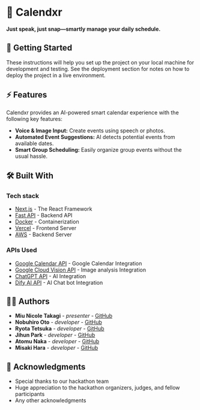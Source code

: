 # 📅 Calendxr

**Just speak, just snap—smartly manage your daily schedule.**

## 🚀 Getting Started

These instructions will help you set up the project on your local machine for development and testing. See the deployment section for notes on how to deploy the project in a live environment.

## ⚡ Features

Calendxr provides an AI-powered smart calendar experience with the following key features:

- **Voice & Image Input:** Create events using speech or photos.
- **Automated Event Suggestions:** AI detects potential events from available dates.
- **Smart Group Scheduling:** Easily organize group events without the usual hassle.

## 🛠 Built With

### Tech stack
- [Next.js](https://nextjs.org/) - The React Framework
- [Fast API](https://fastapi.tiangolo.com/) - Backend API
- [Docker](https://www.docker.com/) - Containerization
- [Vercel](https://vercel.com/) - Frontend Server
- [AWS](https://aws.amazon.com/) - Backend Server

### APIs Used
- [Google Calendar API](https://developers.google.com/calendar) - Google Calendar Integration
- [Google Cloud Vision API](https://cloud.google.com/vision) - Image analysis Integration
- [ChatGPT API](https://openai.com/) - AI Integration
- [Dify AI API](https://dify.ai/jp) - AI Chat bot Integration

## 👨‍💻 Authors

- **Miu Nicole Takagi** - *presenter* - [GitHub](https://github.com/mint-talltree)
- **Nobuhiro Oto** - *developer* - [GitHub](https://github.com/nobu-h-o)
- **Ryota Tetsuka** - *developer* - [GitHub](https://github.com/rogue1starwars)
- **Jihun Park** - *developer* - [GitHub](https://github.com/JihunPark03)
- **Atomu Naka** - *developer* - [GitHub](https://github.com/Cardioid22)
- **Misaki Hara** - *developer* - [GitHub](https://github.com/gostachan)

## 🙏 Acknowledgments

- Special thanks to our hackathon team
- Huge appreciation to the hackathon organizers, judges, and fellow participants
- Any other acknowledgments
